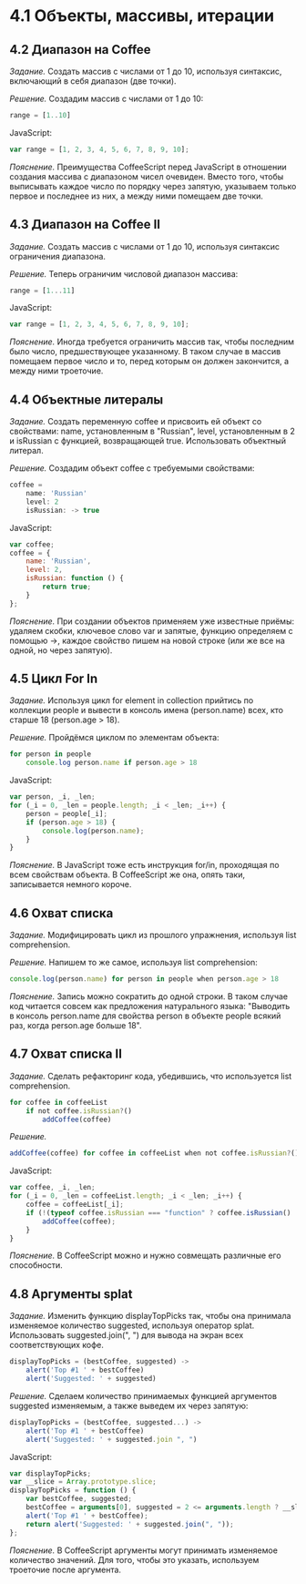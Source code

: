 # 4.1 Объекты, массивы, итерации

## 4.2 Диапазон на Coffee

_Задание._
Создать массив с числами от 1 до 10, используя синтаксис, включающий в себя диапазон (две точки).

_Решение._
Создадим массив с числами от 1 до 10:
```javascript
range = [1..10]
```
JavaScript:
```javascript
var range = [1, 2, 3, 4, 5, 6, 7, 8, 9, 10];
```

_Пояснение._
Преимущества CoffeeScript перед JavaScript в отношении создания массива с диапазоном чисел очевиден. Вместо того, чтобы выписывать каждое число по порядку через запятую, указываем только первое и последнее из них, а между ними помещаем две точки.

## 4.3 Диапазон на Coffee II

_Задание._
Создать массив с числами от 1 до 10, используя синтаксис ограничения диапазона. 

_Решение._
Теперь ограничим числовой диапазон массива: 
```javascript
range = [1...11]
```
JavaScript:
```javascript
var range = [1, 2, 3, 4, 5, 6, 7, 8, 9, 10];
```

_Пояснение._
Иногда требуется ограничить массив так, чтобы последним было число, предшествующее указанному. В таком случае в массив помещаем первое число и то, перед которым он должен закончится, а между ними троеточие.

## 4.4 Объектные литералы

_Задание._
Создать переменную coffee и присвоить ей объект со свойствами: name, установленным в "Russian", level, установленным в 2 и isRussian с функцией, возвращающей true. Использовать объектный литерал.

_Решение._
Создадим объект coffee с требуемыми свойствами:
```javascript
coffee =
    name: 'Russian'
    level: 2
    isRussian: -> true
```
JavaScript:
```javascript
var coffee;
coffee = {
    name: 'Russian',
    level: 2,
    isRussian: function () {
        return true;
    }
};
```

_Пояснение._
При создании объектов применяем уже известные приёмы: удаляем скобки, ключевое слово var и запятые, функцию определяем с помощью ->, каждое свойство пишем на новой строке (или же все на одной, но через запятую).

## 4.5 Цикл For In

_Задание._
Используя цикл for element in collection прийтись по коллекции people и вывести в консоль имена (person.name) всех, кто старше 18 (person.age > 18).

_Решение._
Пройдёмся циклом по элементам объекта:
```javascript
for person in people
    console.log person.name if person.age > 18
```
JavaScript:
```javascript
var person, _i, _len;
for (_i = 0, _len = people.length; _i < _len; _i++) {
    person = people[_i];
    if (person.age > 18) {
        console.log(person.name);
    }
}
```

_Пояснение._
В JavaScript тоже есть инструкция for/in, проходящая по всем свойствам объекта. В CoffeeScript же она, опять таки, записывается немного короче.

## 4.6 Охват списка

_Задание._
Модифицировать цикл из прошлого упражнения, используя list comprehension.

_Решение._
Напишем то же самое, используя list comprehension:
```javascript
console.log(person.name) for person in people when person.age > 18
```

_Пояснение._
Запись можно сократить до одной строки. В таком случае код читается совсем как предложения натурального языка: "Выводить в консоль person.name для свойства person в объекте people всякий раз, когда person.age больше 18".

## 4.7 Охват списка II

_Задание._
Сделать рефакторинг кода, убедившись, что используется list comprehension.
```javascript
for coffee in coffeeList
    if not coffee.isRussian?()
        addCoffee(coffee)
```

_Решение._
```javascript
addCoffee(coffee) for coffee in coffeeList when not coffee.isRussian?()
```
JavaScript:
```javascript
var coffee, _i, _len;
for (_i = 0, _len = coffeeList.length; _i < _len; _i++) {
    coffee = coffeeList[_i];
    if (!(typeof coffee.isRussian === "function" ? coffee.isRussian() : void 0)) {
        addCoffee(coffee);
    }
}
```

_Пояснение._
В CoffeeScript можно и нужно совмещать различные его способности.

## 4.8 Аргументы splat

_Задание._
Изменить функцию displayTopPicks так, чтобы она принимала изменяемое количество suggested, используя оператор splat. Использовать suggested.join(", ") для вывода на экран всех соответствующих кофе.
```javascript
displayTopPicks = (bestCoffee, suggested) ->
    alert('Top #1 ' + bestCoffee)
    alert('Suggested: ' + suggested)
```

_Решение._
Сделаем количество принимаемых функцией аргументов suggested изменяемым, а также выведем их через запятую:
```javascript
displayTopPicks = (bestCoffee, suggested...) ->
    alert('Top #1 ' + bestCoffee)
    alert('Suggested: ' + suggested.join ", ")
```
JavaScript:
```javascript
var displayTopPicks;
var __slice = Array.prototype.slice;
displayTopPicks = function () {
    var bestCoffee, suggested;
    bestCoffee = arguments[0], suggested = 2 <= arguments.length ? __slice.call(arguments, 1) : [];
    alert('Top #1 ' + bestCoffee);
    return alert('Suggested: ' + suggested.join(", "));
};
```

_Пояснение._
В CoffeeScript аргументы могут принимать изменяемое количество значений. Для того, чтобы это указать, используем троеточие после аргумента.